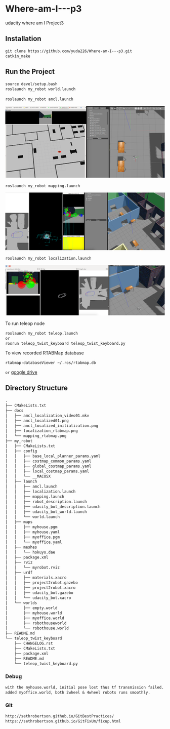 # Where-am-I---p3
udacity where am I Project3

## Installation
```
git clone https://github.com/yuda226/Where-am-I---p3.git 
catkin_make
```
## Run the Project
```
source devel/setup.bash
roslaunch my_robot world.launch

roslaunch my_robot amcl.launch
```
![Whereami](/docs/amcl_localized01.png)  

```
roslaunch my_robot mapping.launch
```
![Whereami](/docs/mapping_rtabmap.png)  

```
roslaunch my_robot localization.launch
```
![Whereami](/docs/localization_rtabmap.png)  

To run teleop node
```
roslaunch my_robot teleop.launch
or
rosrun teleop_twist_keyboard teleop_twist_keyboard.py 
```
To view recorded RTABMap database
``` 
rtabmap-databaseViewer ~/.ros/rtabmap.db 
```
`or`
[google drive](https://drive.google.com/file/d/1xu3gyKPi79-gLSviC4eteOE4V4c7bZmX/view?usp=sharing)


## Directory Structure

```
.
├── CMakeLists.txt
├── docs
│   ├── amcl_localization_video01.mkv
│   ├── amcl_localized01.png
│   ├── amcl_localized_initialization.png
│   ├── localization_rtabmap.png
│   └── mapping_rtabmap.png
├── my_robot
│   ├── CMakeLists.txt
│   ├── config
│   │   ├── base_local_planner_params.yaml
│   │   ├── costmap_common_params.yaml
│   │   ├── global_costmap_params.yaml
│   │   ├── local_costmap_params.yaml
│   │   └── __MACOSX
│   ├── launch
│   │   ├── amcl.launch
│   │   ├── localization.launch
│   │   ├── mapping.launch
│   │   ├── robot_description.launch
│   │   ├── udacity_bot_description.launch
│   │   ├── udacity_bot_world.launch
│   │   └── world.launch
│   ├── maps
│   │   ├── myhouse.pgm
│   │   ├── myhouse.yaml
│   │   ├── myoffice.pgm
│   │   └── myoffice.yaml
│   ├── meshes
│   │   └── hokuyo.dae
│   ├── package.xml
│   ├── rviz
│   │   └── myrobot.rviz
│   ├── urdf
│   │   ├── materials.xacro
│   │   ├── project2robot.gazebo
│   │   ├── project2robot.xacro
│   │   ├── udacity_bot.gazebo
│   │   └── udacity_bot.xacro
│   └── worlds
│       ├── empty.world
│       ├── myhouse.world
│       ├── myoffice.world
│       ├── robothouseworld
│       └── robothouse.world
├── README.md
└── teleop_twist_keyboard
    ├── CHANGELOG.rst
    ├── CMakeLists.txt
    ├── package.xml
    ├── README.md
    └── teleop_twist_keyboard.py
```
### Debug 
```
with the myhouse.world, initial pose lost thus tf transmission failed.
added myoffice.world, both 2wheel & 4wheel robots runs smoothly.
```

### Git 
```
http://sethrobertson.github.io/GitBestPractices/
https://sethrobertson.github.io/GitFixUm/fixup.html
```
